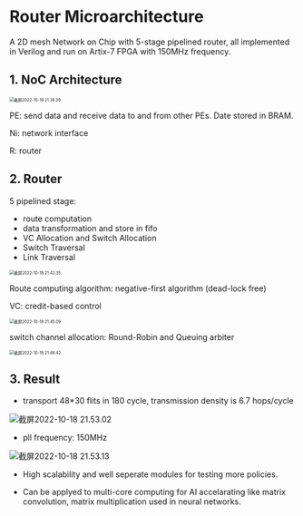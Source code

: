 # Router Microarchitecture

A 2D mesh Network on Chip with 5-stage pipelined router, all implemented in Verilog and run on Artix-7 FPGA with 150MHz frequency.

## 1. NoC Architecture

<img src="https://s2.loli.net/2022/10/18/sXEFdhw5bHuJyUn.png" alt="截屏2022-10-18 21.39.39" style="zoom:50%;" />

PE: send data and receive data to and from other PEs. Date stored in BRAM.

Ni: network interface

R: router

## 2. Router

5 pipelined stage:

+ route computation
+ data transformation and store in fifo
+ VC Allocation and Switch Allocation
+ Switch Traversal
+ Link Traversal

<img src="https://s2.loli.net/2022/10/18/cYR1up2Zv7FiOgl.png" alt="截屏2022-10-18 21.43.35" style="zoom:50%;" />

Route computing algorithm: negative-first algorithm (dead-lock free)

VC: credit-based control

<img src="https://s2.loli.net/2022/10/18/SgdvOBrmGepzLFY.png" alt="截屏2022-10-18 21.45.09" style="zoom:50%;" />

switch channel allocation: Round-Robin and Queuing arbiter

<img src="https://s2.loli.net/2022/10/18/mCAlwTjQKdRnk1Y.png" alt="截屏2022-10-18 21.46.42" style="zoom:50%;" />

## 3. Result

+ transport 48*30 flits in 180 cycle, transmission density is 6.7 hops/cycle

![截屏2022-10-18 21.53.02](https://s2.loli.net/2022/10/18/l28MQcYOuzKpHr3.png)

+ pll frequency: 150MHz

![截屏2022-10-18 21.53.13](https://s2.loli.net/2022/10/18/nO4XS6wMuExd1Ik.png)

+ High scalability and well seperate modules for testing more policies.

+ Can be applyed to multi-core computing for AI accelarating like matrix convolution, matrix multiplication used in neural networks.

